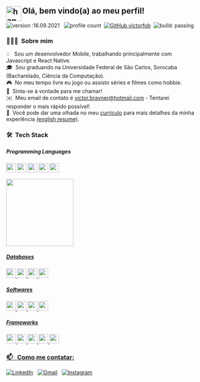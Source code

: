 ## Olá, bem vindo(a) ao meu perfil! <img alt="handwavegif" src="https://user-images.githubusercontent.com/39513876/112366216-8cfe7400-8cfe-11eb-8116-7d3dbae20e97.gif" width='40' align="left"/>

![version :16.09.2021](https://img.shields.io/badge/version-16.09.2021-informational) &nbsp;
![profile count](https://komarev.com/ghpvc/?username=victorfob&color=red)&nbsp;
[![GitHub victorfob](https://img.shields.io/github/followers/victorfob?label=follow&style=social)](https://github.com/victorfob)&nbsp;
![build: passing](https://img.shields.io/badge/build-passing-success)

### 👨🏻‍💻 &nbsp;Sobre mim

💡 &nbsp; Sou um desenvolvedor Mobile, trabalhando principalmente com Javascript e React Native. \
🎓 &nbsp;Sou graduando na Universidade Federal de São Carlos, Sorocaba (Bacharelado, Ciência da Computação).\
🎮 &nbsp;No meu tempo livre eu jogo ou assisto séries e filmes como hobbie.\
💬 &nbsp;Sinta-se à vontade para me chamar!\
✉️ &nbsp;Meu email de contato é victor.brayner@hotmail.com - Tentarei responder o mais rápido possível!\
📄 &nbsp;Você pode dar uma olhada no meu [currículo](https://drive.google.com/file/d/1Rwa9BA4A5oULRIQPTz57LVrq5nCv998M/view?usp=sharing) para mais detalhes da minha experiência [(english resume)](https://drive.google.com/file/d/1Hu1nfZUOT-BRnW6hSTL7nqJjSh3uhaJ0/view?usp=sharing).

### 🛠 &nbsp;Tech Stack

##### Programming Languages

<p>
<img src="https://img.shields.io/badge/JavaScript-F7DF1E?style=for-the-badge&logo=javascript&logoColor=black" height="25">
<img src="https://img.shields.io/badge/json-5E5C5C?style=for-the-badge&logo=json&logoColor=white" height="25">
<img src="https://img.shields.io/badge/C-00599C?style=for-the-badge&logo=c&logoColor=white" height="25">
<img src="https://img.shields.io/badge/C%23-239120?style=for-the-badge&logo=c-sharp&logoColor=white" height="25">
<img src="https://img.shields.io/badge/Java-ED8B00?style=for-the-badge&logo=java&logoColor=white" height="25">
  
<div>
  <a href="https://github.com/victorfob">
  <img height="180em" src="https://github-readme-stats-one-bice.vercel.app/api/top-langs/?username=victorfob&langs_count=8&hide=gap,tsql&theme=dark&layout=compact&role=OWNER,ORGANIZATION_MEMBER,COLLABORATOR">
</div>
</p>

##### Databases

<p>
<img src="https://img.shields.io/badge/MySQL-00000F?style=for-the-badge&logo=mysql&logoColor=white" height="25">
<img src="https://img.shields.io/badge/MongoDB-white?style=for-the-badge&logo=mongodb&logoColor=4EA94B" height="25">
<img src="https://img.shields.io/badge/firebase-ffca28?style=for-the-badge&logo=firebase&logoColor=black" height="25">
<img src="https://img.shields.io/badge/PostgreSQL-316192?style=for-the-badge&logo=postgresql&logoColor=white" height="25">
</p>

##### Softwares

<p>
<img src="https://img.shields.io/badge/Insomnia-5849be?style=for-the-badge&logo=Insomnia&logoColor=white" height="25">
<img src="https://img.shields.io/badge/Git-F05032?style=for-the-badge&logo=git&logoColor=white" height="25">
<img src="https://img.shields.io/badge/Visual_Studio_Code-0078D4?style=for-the-badge&logo=visual%20studio%20code&logoColor=white" height="25">
<img src="https://img.shields.io/badge/Xampp-F37623?style=for-the-badge&logo=xampp&logoColor=white" height="25">
</p>

##### Frameworks

<p>
<img src="https://img.shields.io/badge/React_Native-20232A?style=for-the-badge&logo=react&logoColor=61DAFB" height="25">
<img src="https://img.shields.io/badge/Expo-1B1F23?style=for-the-badge&logo=expo&logoColor=white" height="25">
<img src="https://img.shields.io/badge/Node.js-339933?style=for-the-badge&logo=nodedotjs&logoColor=white" height="25">
<img src="https://img.shields.io/badge/Express.js-000000?style=for-the-badge&logo=Supabase&logoColor=white" height="25">
<img src="https://img.shields.io/badge/React-20232A?style=for-the-badge&logo=react&logoColor=61DAFB" height="25">
</p>
<p></p>

### 📫 &nbsp; Como me contatar:

<a href="https://www.linkedin.com/in/victor-b-288036a6/"><img alt="LinkedIn" src="https://img.shields.io/badge/linkedin%20-%230077B5.svg?&style=flat&logo=linkedin&logoColor=white"/></a> &nbsp;
<a href="mailto:victor.brayner@hotmail.com"><img alt="Gmail" src="https://img.shields.io/badge/Outlook-0078D4?style=flat&logo=microsoft-outlook&logoColor=white" /></a> &nbsp;
<a href="https://www.instagram.com/brayner.victor/"><img alt="Instagram" src="https://img.shields.io/badge/-@brayner.victor_-E4405F?style=flat&logo=Instagram&logoColor=white"/></a> &nbsp;
